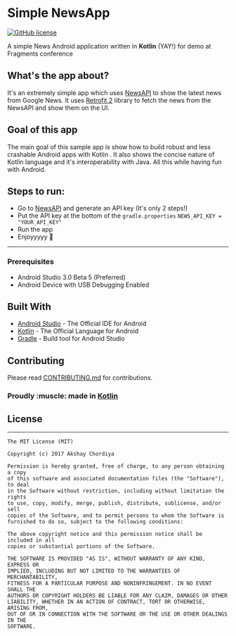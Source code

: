 # Simple NewsApp
[![GitHub license](https://img.shields.io/github/license/mashape/apistatus.svg)](https://github.com/AkshayChordiya//blob/master/LICENSE)

A simple News Android application written in **Kotlin** (YAY!) for demo at Fragments conference


## What's the app about?
It's an extremely simple app which uses [NewsAPI](https://newsapi.org/) to show the latest news from Google News.
It uses [Retrofit 2](http://square.github.io/retrofit/) library to fetch the news from the NewsAPI and show them on the UI.

## Goal of this app
The main goal of this sample app is show how to build robust and less crashable Android apps with Kotlin . It also shows the concise nature of Kotlin language and it's interoperability with Java.
All this while having fun with Android.

## Steps to run:
- Go to [NewsAPI](https://newsapi.org/) and generate an API key (It's only 2 steps!)
- Put the API key at the bottom of the `gradle.properties`
`
NEWS_API_KEY = "YOUR_API_KEY"
`
- Run the app
- Enjoyyyyy 🎉

--------------------

### Prerequisites

- Android Studio 3.0 Beta 5 (Preferred)
- Android Device with USB Debugging Enabled


## Built With

* [Android Studio](https://developer.android.com/studio/index.html) - The Official IDE for Android
* [Kotlin](https://kotlinlang.org/) - The Official Language for Android
* [Gradle](https://gradle.org/) - Build tool for Android Studio

## Contributing

Please read [CONTRIBUTING.md](CONTRIBUTING.md) for contributions.

<p align="center">
  <h3>Proudly :muscle: made in <b><a href="https://kotlinlang.org/">Kotlin</a></b></h3>
</p>

## License
-------

    The MIT License (MIT)

    Copyright (c) 2017 Akshay Chordiya

    Permission is hereby granted, free of charge, to any person obtaining a copy
    of this software and associated documentation files (the "Software"), to deal
    in the Software without restriction, including without limitation the rights
    to use, copy, modify, merge, publish, distribute, sublicense, and/or sell
    copies of the Software, and to permit persons to whom the Software is
    furnished to do so, subject to the following conditions:

    The above copyright notice and this permission notice shall be included in all
    copies or substantial portions of the Software.

    THE SOFTWARE IS PROVIDED "AS IS", WITHOUT WARRANTY OF ANY KIND, EXPRESS OR
    IMPLIED, INCLUDING BUT NOT LIMITED TO THE WARRANTIES OF MERCHANTABILITY,
    FITNESS FOR A PARTICULAR PURPOSE AND NONINFRINGEMENT. IN NO EVENT SHALL THE
    AUTHORS OR COPYRIGHT HOLDERS BE LIABLE FOR ANY CLAIM, DAMAGES OR OTHER
    LIABILITY, WHETHER IN AN ACTION OF CONTRACT, TORT OR OTHERWISE, ARISING FROM,
    OUT OF OR IN CONNECTION WITH THE SOFTWARE OR THE USE OR OTHER DEALINGS IN THE
    SOFTWARE.
